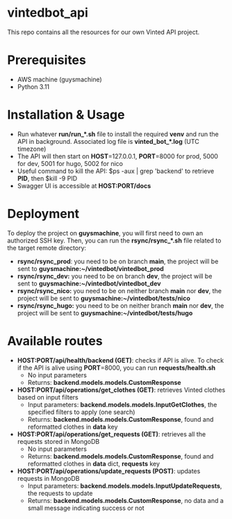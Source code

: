# vintedbot_api
This repo contains all the resources for our own Vinted API project.



# Prerequisites

- AWS machine (guysmachine)
- Python 3.11



# Installation & Usage

- Run whatever **run/run_*.sh** file to install the required **venv** and run the API in background. Associated log file is **vinted_bot_*.log** (UTC timezone)
- The API will then start on **HOST**=127.0.0.1, **PORT**=8000 for prod, 5000 for dev, 5001 for hugo, 5002 for nico
- Useful command to kill the API: $ps -aux | grep 'backend' to retrieve **PID**, then $kill -9 PID
- Swagger UI is accessible at **HOST:PORT/docs**



# Deployment

To deploy the project on **guysmachine**, you will first need to own an authorized SSH key. Then, you can run the **rsync/rsync_*.sh** file related to the target remote directory:

- **rsync/rsync_prod**: you need to be on branch **main**, the project will be sent to **guysmachine:~/vintedbot/vintedbot_prod**
- **rsync/rsync_dev:** you need to be on branch **dev**, the project will be sent to **guysmachine:~/vintedbot/vintedbot_dev**
- **rsync/rsync_nico:** you need to be on neither branch **main** nor **dev**, the project will be sent to **guysmachine:~/vintedbot/tests/nico**
- **rsync/rsync_hugo:** you need to be on neither branch **main** nor **dev**, the project will be sent to **guysmachine:~/vintedbot/tests/hugo**



# Available routes

- **HOST:PORT/api/health/backend (GET)**: checks if API is alive. To check if the API is alive using **PORT**=8000, you can run **requests/health.sh**
  - No input parameters
  - Returns: **backend.models.models.CustomResponse**
- **HOST:PORT/api/operations/get_clothes (GET)**: retrieves Vinted clothes based on input filters
  - Input parameters: **backend.models.models.InputGetClothes**, the specified filters to apply (one search)
  - Returns: **backend.models.models.CustomResponse**, found and reformatted clothes in **data** key
- **HOST:PORT/api/operations/get_requests (GET)**: retrieves all the requests stored in MongoDB
  - No input parameters
  - Returns: **backend.models.models.CustomResponse**, found and reformatted clothes in **data** dict, **requests** key
- **HOST:PORT/api/operations/update_requests (POST)**: updates requests in MongoDB
  - Input parameters: **backend.models.models.InputUpdateRequests**, the requests to update
  - Returns: **backend.models.models.CustomResponse**, no data and a small message indicating success or not

